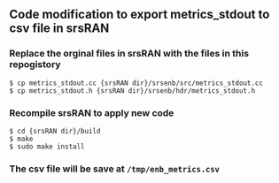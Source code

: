 ## Code modification to export metrics_stdout to csv file in srsRAN
### Replace the orginal files in srsRAN with the files in this repogistory
    $ cp metrics_stdout.cc {srsRAN dir}/srsenb/src/metrics_stdout.cc
    $ cp metrics_stdout.h {srsRAN dir}/srsenb/hdr/metrics_stdout.h
### Recompile srsRAN to apply new code
    $ cd {srsRAN dir}/build
    $ make
    $ sudo make install

### The csv file will be save at `/tmp/enb_metrics.csv`
